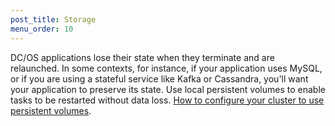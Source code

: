 ```yaml
---
post_title: Storage
menu_order: 10
---
```


DC/OS applications lose their state when they terminate and are relaunched. In some contexts, for instance, if your application uses MySQL, or if you are using a stateful service like Kafka or Cassandra, you'll want your application to preserve its state. Use local persistent volumes to enable tasks to be restarted without data loss. [How to configure your cluster to use persistent volumes](/docs/administration/mount-disk-resources/).